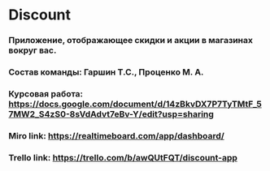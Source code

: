 # Discount
### Приложение, отображающее скидки и акции в магазинах вокруг вас.
### Состав команды: Гаршин Т.С., Проценко М. А. 
### Курсовая работа: https://docs.google.com/document/d/14zBkvDX7P7TyTMtF_57MW2_S4zS0-8sVdAdvt7eBv-Y/edit?usp=sharing
### Miro link: https://realtimeboard.com/app/dashboard/
### Trello link: https://trello.com/b/awQUtFQT/discount-app
